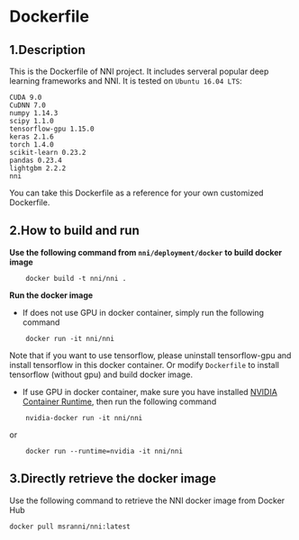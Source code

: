 Dockerfile
===
## 1.Description
This is the Dockerfile of NNI project. It includes serveral popular deep learning frameworks and NNI. It is tested on `Ubuntu 16.04 LTS`:

```
CUDA 9.0
CuDNN 7.0
numpy 1.14.3
scipy 1.1.0
tensorflow-gpu 1.15.0
keras 2.1.6
torch 1.4.0
scikit-learn 0.23.2
pandas 0.23.4
lightgbm 2.2.2
nni
```
You can take this Dockerfile as a reference for your own customized Dockerfile.

## 2.How to build and run
__Use the following command from `nni/deployment/docker` to build docker image__
```
    docker build -t nni/nni .
```
__Run the docker image__
* If does not use GPU in docker container, simply run the following command
```
    docker run -it nni/nni
```
Note that if you want to use tensorflow, please uninstall tensorflow-gpu and install tensorflow in this docker container. Or modify `Dockerfile` to install tensorflow (without gpu) and build docker image.

* If use GPU in docker container, make sure you have installed [NVIDIA Container Runtime](https://github.com/NVIDIA/nvidia-docker), then run the following command
```
    nvidia-docker run -it nni/nni
```
or
```
    docker run --runtime=nvidia -it nni/nni
```

## 3.Directly retrieve the docker image
Use the following command to retrieve the NNI docker image from Docker Hub
```
docker pull msranni/nni:latest
```
